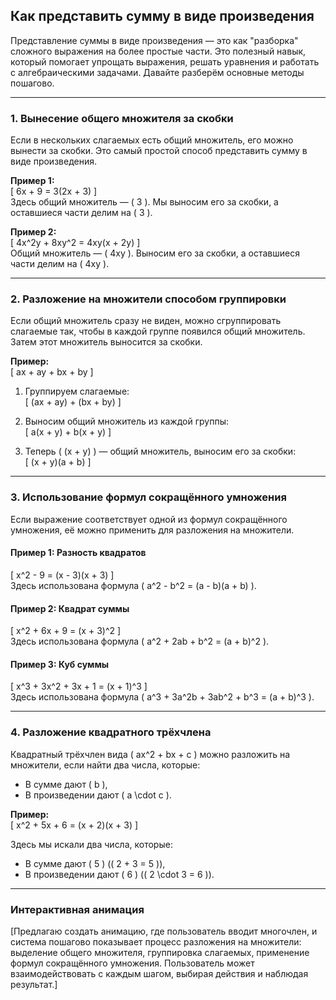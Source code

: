 ## Как представить сумму в виде произведения  

Представление суммы в виде произведения — это как "разборка" сложного выражения на более простые части. Это полезный навык, который помогает упрощать выражения, решать уравнения и работать с алгебраическими задачами. Давайте разберём основные методы пошагово.  

---

### 1. Вынесение общего множителя за скобки  

Если в нескольких слагаемых есть общий множитель, его можно вынести за скобки. Это самый простой способ представить сумму в виде произведения.  

**Пример 1:**  
\[
6x + 9 = 3(2x + 3)
\]  
Здесь общий множитель — \( 3 \). Мы выносим его за скобки, а оставшиеся части делим на \( 3 \).  

**Пример 2:**  
\[
4x^2y + 8xy^2 = 4xy(x + 2y)
\]  
Общий множитель — \( 4xy \). Выносим его за скобки, а оставшиеся части делим на \( 4xy \).  

---

### 2. Разложение на множители способом группировки  

Если общий множитель сразу не виден, можно сгруппировать слагаемые так, чтобы в каждой группе появился общий множитель. Затем этот множитель выносится за скобки.  

**Пример:**  
\[
ax + ay + bx + by
\]  

1. Группируем слагаемые:  
   \[
   (ax + ay) + (bx + by)
   \]  

2. Выносим общий множитель из каждой группы:  
   \[
   a(x + y) + b(x + y)
   \]  

3. Теперь \( (x + y) \) — общий множитель, выносим его за скобки:  
   \[
   (x + y)(a + b)
   \]  

---

### 3. Использование формул сокращённого умножения  

Если выражение соответствует одной из формул сокращённого умножения, её можно применить для разложения на множители.  

#### Пример 1: Разность квадратов  
\[
x^2 - 9 = (x - 3)(x + 3)
\]  
Здесь использована формула \( a^2 - b^2 = (a - b)(a + b) \).  

#### Пример 2: Квадрат суммы  
\[
x^2 + 6x + 9 = (x + 3)^2
\]  
Здесь использована формула \( a^2 + 2ab + b^2 = (a + b)^2 \).  

#### Пример 3: Куб суммы  
\[
x^3 + 3x^2 + 3x + 1 = (x + 1)^3
\]  
Здесь использована формула \( a^3 + 3a^2b + 3ab^2 + b^3 = (a + b)^3 \).  

---

### 4. Разложение квадратного трёхчлена  

Квадратный трёхчлен вида \( ax^2 + bx + c \) можно разложить на множители, если найти два числа, которые:  
- В сумме дают \( b \),  
- В произведении дают \( a \cdot c \).  

**Пример:**  
\[
x^2 + 5x + 6 = (x + 2)(x + 3)
\]  

Здесь мы искали два числа, которые:  
- В сумме дают \( 5 \) (\( 2 + 3 = 5 \)),  
- В произведении дают \( 6 \) (\( 2 \cdot 3 = 6 \)).  

---

### Интерактивная анимация  

[Предлагаю создать анимацию, где пользователь вводит многочлен, и система пошагово показывает процесс разложения на множители: выделение общего множителя, группировка слагаемых, применение формул сокращённого умножения. Пользователь может взаимодействовать с каждым шагом, выбирая действия и наблюдая результат.]  
